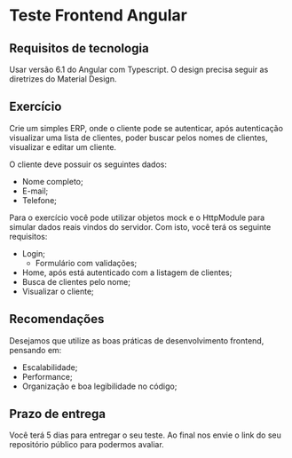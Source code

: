 Teste Frontend Angular
=======================

## Requisitos de tecnologia

Usar versão 6.1 do Angular com Typescript. O design precisa seguir as diretrizes do Material Design.

## Exercício

Crie um simples ERP, onde o cliente pode se autenticar, após autenticação visualizar uma lista de clientes, poder buscar pelos nomes de clientes, visualizar e editar um cliente.

O cliente deve possuir os seguintes dados:

* Nome completo;
* E-mail;
* Telefone;

Para o exercício você pode utilizar objetos mock e o HttpModule para simular dados reais vindos do servidor. Com isto, você terá os seguinte requisitos:

* Login;
    * Formulário com validações;
* Home, após está autenticado com a listagem de clientes;
* Busca de clientes pelo nome;
* Visualizar o cliente;

## Recomendações

Desejamos que utilize as boas práticas de desenvolvimento frontend, pensando em:

* Escalabilidade;
* Performance;
* Organização e boa legibilidade no código;


## Prazo de entrega

Você terá 5 dias para entregar o seu teste. Ao final nos envie o link do seu repositório público para podermos avaliar.
